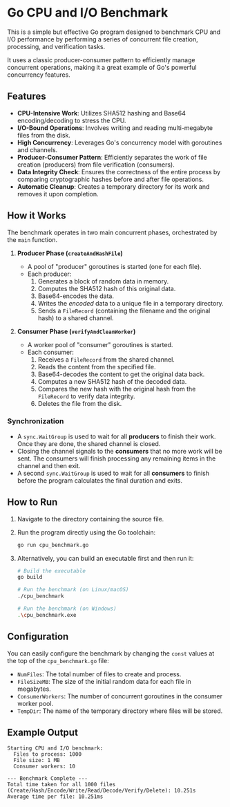 # Go CPU and I/O Benchmark

This is a simple but effective Go program designed to benchmark CPU and I/O performance by performing a series of concurrent file creation, processing, and verification tasks.

It uses a classic producer-consumer pattern to efficiently manage concurrent operations, making it a great example of Go's powerful concurrency features.

## Features

- **CPU-Intensive Work**: Utilizes SHA512 hashing and Base64 encoding/decoding to stress the CPU.
- **I/O-Bound Operations**: Involves writing and reading multi-megabyte files from the disk.
- **High Concurrency**: Leverages Go's concurrency model with goroutines and channels.
- **Producer-Consumer Pattern**: Efficiently separates the work of file creation (producers) from file verification (consumers).
- **Data Integrity Check**: Ensures the correctness of the entire process by comparing cryptographic hashes before and after file operations.
- **Automatic Cleanup**: Creates a temporary directory for its work and removes it upon completion.

## How it Works

The benchmark operates in two main concurrent phases, orchestrated by the `main` function.

1.  **Producer Phase (`createAndHashFile`)**
    - A pool of "producer" goroutines is started (one for each file).
    - Each producer:
        1.  Generates a block of random data in memory.
        2.  Computes the SHA512 hash of this original data.
        3.  Base64-encodes the data.
        4.  Writes the *encoded* data to a unique file in a temporary directory.
        5.  Sends a `FileRecord` (containing the filename and the original hash) to a shared channel.

2.  **Consumer Phase (`verifyAndCleanWorker`)**
    - A worker pool of "consumer" goroutines is started.
    - Each consumer:
        1.  Receives a `FileRecord` from the shared channel.
        2.  Reads the content from the specified file.
        3.  Base64-decodes the content to get the original data back.
        4.  Computes a new SHA512 hash of the decoded data.
        5.  Compares the new hash with the original hash from the `FileRecord` to verify data integrity.
        6.  Deletes the file from the disk.

### Synchronization

- A `sync.WaitGroup` is used to wait for all **producers** to finish their work. Once they are done, the shared channel is closed.
- Closing the channel signals to the **consumers** that no more work will be sent. The consumers will finish processing any remaining items in the channel and then exit.
- A second `sync.WaitGroup` is used to wait for all **consumers** to finish before the program calculates the final duration and exits.

## How to Run

1.  Navigate to the directory containing the source file.
2.  Run the program directly using the Go toolchain:

    ```sh
    go run cpu_benchmark.go
    ```

3.  Alternatively, you can build an executable first and then run it:

    ```sh
    # Build the executable
    go build

    # Run the benchmark (on Linux/macOS)
    ./cpu_benchmark

    # Run the benchmark (on Windows)
    .\cpu_benchmark.exe
    ```

## Configuration

You can easily configure the benchmark by changing the `const` values at the top of the `cpu_benchmark.go` file:

- `NumFiles`: The total number of files to create and process.
- `FileSizeMB`: The size of the initial random data for each file in megabytes.
- `ConsumerWorkers`: The number of concurrent goroutines in the consumer worker pool.
- `TempDir`: The name of the temporary directory where files will be stored.

## Example Output

```
Starting CPU and I/O benchmark:
  Files to process: 1000
  File size: 1 MB
  Consumer workers: 10

--- Benchmark Complete ---
Total time taken for all 1000 files (Create/Hash/Encode/Write/Read/Decode/Verify/Delete): 10.251s
Average time per file: 10.251ms
```

